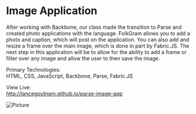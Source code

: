Image Application 
===============
After working with Backbone, our class made the transition to Parse and created photo applications with the language. FolkGram allows you to add a photo and caption, which will post on the application. You can also add and resize a frame over the main image, which is done in part by Fabric.JS. The next step in this application will be to allow for the ability to add a frame or filter over any image and allow the user to then save the image.

Primary Technologies: <br>
HTML, CSS, JavaScript, Backbone, Parse, Fabric.JS 

View Live: <br>
http://lancegputnam.github.io/parse-image-app

![Picture](https://farm4.staticflickr.com/3923/14624578876_ff0a6686f4_o.png)
